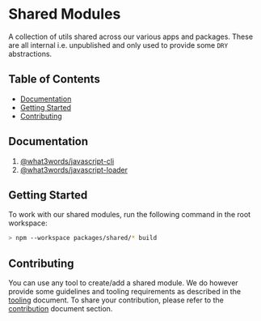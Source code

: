 # Shared Modules

A collection of utils shared across our various apps and packages. These are all internal i.e. unpublished and only used to provide some `DRY` abstractions.

## Table of Contents

- [Documentation](#documentation)
- [Getting Started](#getting-started)
- [Contributing](#contributing)

## Documentation

1. [@what3words/javascript-cli](./javascript-cli/README.md)
2. [@what3words/javascript-loader](./javascript-loader/README.md)

## Getting Started

To work with our shared modules, run the following command in the root workspace:

```bash
> npm --workspace packages/shared/* build
```

## Contributing

You can use any tool to create/add a shared module. We do however provide some guidelines and tooling requirements as described in the [tooling](../../docs/01-tooling.md) document. To share your contribution, please refer to the [contribution](../../README.md#contributing) document section.
